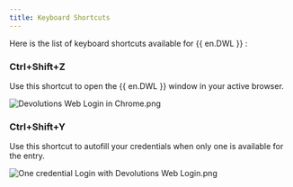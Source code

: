 ```yaml
---
title: Keyboard Shortcuts
---
```


Here is the list of keyboard shortcuts available for {{ en.DWL }} :  

### Ctrl+Shift+Z

Use this shortcut to open the {{ en.DWL }} window in your active browser.  

![Devolutions Web Login in Chrome.png](https://webdevolutions.azureedge.net/docs/en/dwl/Dwl4029.png)

### Ctrl+Shift+Y 

Use this shortcut to autofill your credentials when only one is available for the entry.  

![One credential Login with Devolutions Web Login.png](https://webdevolutions.azureedge.net/docs/en/dwl/Dwl4030.png)


